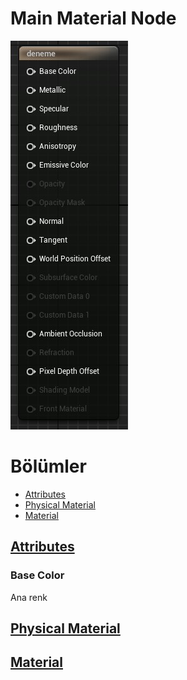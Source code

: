 # Main Material Node
<img src="../../../../Dosyalar/Materyal_Editor_Main_Material_Node.jpg">


# Bölümler

* [Attributes](#attributes)
* [Physical Material](#physical-material)
* [Material](#material)


## [Attributes]()

### Base Color
Ana renk

## [Physical Material]()

## [Material]()
